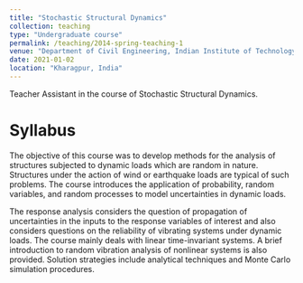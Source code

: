 ```yaml
---
title: "Stochastic Structural Dynamics"
collection: teaching
type: "Undergraduate course"
permalink: /teaching/2014-spring-teaching-1
venue: "Department of Civil Engineering, Indian Institute of Technology Kharagpur"
date: 2021-01-02
location: "Kharagpur, India"
---
```


Teacher Assistant in the course of Stochastic Structural Dynamics.

Syllabus
======

The objective of this course was to develop methods for the analysis of structures subjected to dynamic loads which are random in nature. Structures under the action of wind or earthquake loads are typical of such problems. The course introduces the application of probability, random variables, and random processes to model uncertainties in dynamic loads.

The response analysis considers the question of propagation of uncertainties in the inputs to the response variables of interest and also considers questions on the reliability of vibrating systems under dynamic loads. The course mainly deals with linear time-invariant systems. A brief introduction to random vibration analysis of nonlinear systems is also provided. Solution strategies include analytical techniques and Monte Carlo simulation procedures.

